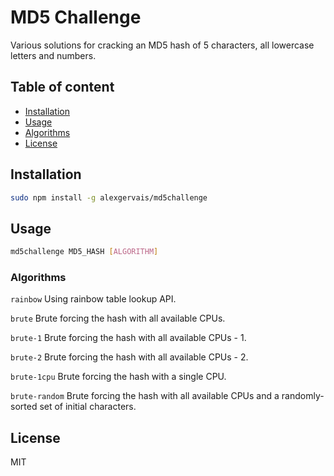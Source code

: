 # MD5 Challenge

Various solutions for cracking an MD5 hash of 5 characters, all lowercase letters and numbers.

## Table of content

* [Installation](#installation)
* [Usage](#usage)
 * [Algorithms](#algorithms)
* [License](#license)

## Installation

```bash
sudo npm install -g alexgervais/md5challenge
```

## Usage

```bash
md5challenge MD5_HASH [ALGORITHM]
```

### Algorithms

`rainbow` Using rainbow table lookup API.

`brute` Brute forcing the hash with all available CPUs.

`brute-1` Brute forcing the hash with all available CPUs - 1.

`brute-2` Brute forcing the hash with all available CPUs - 2.

`brute-1cpu` Brute forcing the hash with a single CPU.

`brute-random` Brute forcing the hash with all available CPUs and a randomly-sorted set of initial characters.

## License

MIT
